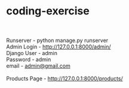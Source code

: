 # coding-exercise<br /><br />

Runserver - python manage.py runserver<br />
Admin Login - http://127.0.0.1:8000/admin/<br />
Django User - admin<br />
Password - admin<br />
email - admin@gmail.com<br />
<br />
Products Page - http://127.0.0.1:8000/products/<br />

